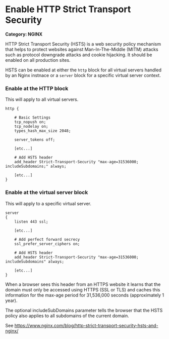 # Enable HTTP Strict Transport Security

__Category: NGINX__

HTTP Strict Transport Security (HSTS) is a web security policy mechanism that helps to protect websites against Man-In-The-Middle (MITM) attacks such as protocol downgrade attacks and cookie hijacking. It should be enabled on all production sites. 

HSTS can be enabled at either the `http` block for all virtual servers handled by an Nginx instnace or a `server` block for a specific virtual server context.

### Enable at the HTTP block

This will apply to all virtual servers.

```
http {

    # Basic Settings
    tcp_nopush on;
    tcp_nodelay on;
    types_hash_max_size 2048;

    server_tokens off;

    [etc...]

    # Add HSTS header
    add_header Strict-Transport-Security "max-age=31536000; includeSubdomains;" always;

    [etc...]
}
```

### Enable at the virtual server block

This will apply to a specific virtual server.

```
server
{
    listen 443 ssl;

    [etc...]

    # Add perfect forward secrecy
    ssl_prefer_server_ciphers on;

    # Add HSTS header
    add_header Strict-Transport-Security "max-age=31536000; includeSubdomains" always;

    [etc...]
}
```

When a browser sees this header from an HTTPS website it learns that the domain must only be accessed using HTTPS (SSL or TLS) and caches this information for the max-age period for 31,536,000 seconds (approximately 1 year).

The optional includeSubDomains parameter tells the browser that the HSTS policy also applies to all subdomains of the current domain.

See https://www.nginx.com/blog/http-strict-transport-security-hsts-and-nginx/
